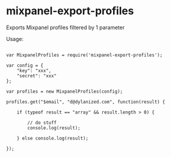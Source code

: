 # mixpanel-export-profiles

Exports Mixpanel profiles filtered by 1 parameter

Usage:

```

var MixpanelProfiles = require('mixpanel-export-profiles');

var config = {
	"key": "xxx",
	"secret": "xxx"
};

var profiles = new MixpanelProfiles(config);

profiles.get("$email", "d@dylanized.com", function(result) {

	if (typeof result == "array" && result.length > 0) {
		
		// do stuff	
		console.log(result);
		
	} else console.log(result);

});



```
